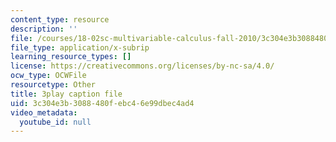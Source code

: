 ```yaml
---
content_type: resource
description: ''
file: /courses/18-02sc-multivariable-calculus-fall-2010/3c304e3b3088480febc46e99dbec4ad4_jAwWnppdcBE.srt
file_type: application/x-subrip
learning_resource_types: []
license: https://creativecommons.org/licenses/by-nc-sa/4.0/
ocw_type: OCWFile
resourcetype: Other
title: 3play caption file
uid: 3c304e3b-3088-480f-ebc4-6e99dbec4ad4
video_metadata:
  youtube_id: null
---
```

